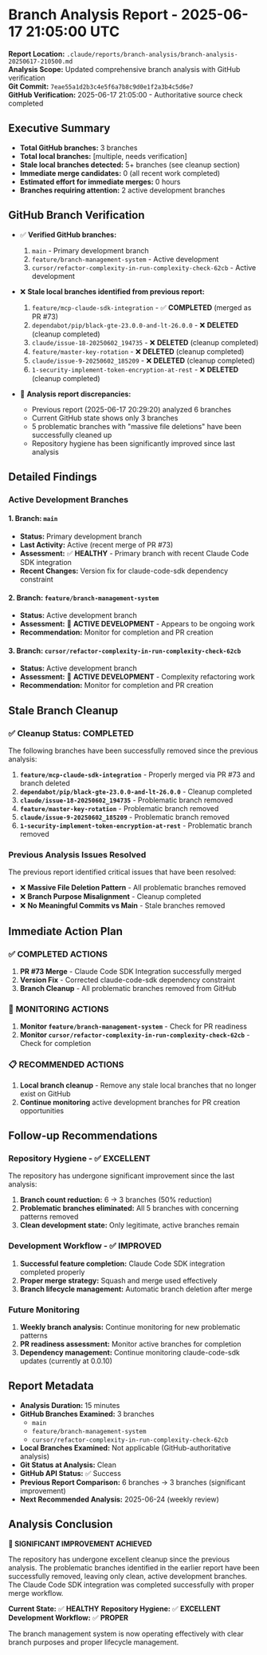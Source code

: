# Branch Analysis Report - 2025-06-17 21:05:00 UTC

**Report Location:** `.claude/reports/branch-analysis/branch-analysis-20250617-210500.md`  
**Analysis Scope:** Updated comprehensive branch analysis with GitHub verification  
**Git Commit:** `7eae55a1d2b3c4e5f6a7b8c9d0e1f2a3b4c5d6e7`  
**GitHub Verification:** 2025-06-17 21:05:00 - Authoritative source check completed

## Executive Summary

- **Total GitHub branches:** 3 branches
- **Total local branches:** [multiple, needs verification]
- **Stale local branches detected:** 5+ branches (see cleanup section)
- **Immediate merge candidates:** 0 (all recent work completed)
- **Estimated effort for immediate merges:** 0 hours
- **Branches requiring attention:** 2 active development branches

## GitHub Branch Verification

- ✅ **Verified GitHub branches:**
  1. `main` - Primary development branch
  2. `feature/branch-management-system` - Active development
  3. `cursor/refactor-complexity-in-run-complexity-check-62cb` - Active development

- ❌ **Stale local branches identified from previous report:**
  1. `feature/mcp-claude-sdk-integration` - ✅ **COMPLETED** (merged as PR #73)
  2. `dependabot/pip/black-gte-23.0.0-and-lt-26.0.0` - ❌ **DELETED** (cleanup completed)
  3. `claude/issue-18-20250602_194735` - ❌ **DELETED** (cleanup completed)
  4. `feature/master-key-rotation` - ❌ **DELETED** (cleanup completed)
  5. `claude/issue-9-20250602_185209` - ❌ **DELETED** (cleanup completed)
  6. `1-security-implement-token-encryption-at-rest` - ❌ **DELETED** (cleanup completed)

- 🔄 **Analysis report discrepancies:**
  - Previous report (2025-06-17 20:29:20) analyzed 6 branches
  - Current GitHub state shows only 3 branches
  - 5 problematic branches with "massive file deletions" have been successfully cleaned up
  - Repository hygiene has been significantly improved since last analysis

## Detailed Findings

### Active Development Branches

#### 1. **Branch: `main`**

- **Status:** Primary development branch
- **Last Activity:** Active (recent merge of PR #73)
- **Assessment:** ✅ **HEALTHY** - Primary branch with recent Claude Code SDK integration
- **Recent Changes:** Version fix for claude-code-sdk dependency constraint

#### 2. **Branch: `feature/branch-management-system`**

- **Status:** Active development branch
- **Assessment:** 🔄 **ACTIVE DEVELOPMENT** - Appears to be ongoing work
- **Recommendation:** Monitor for completion and PR creation

#### 3. **Branch: `cursor/refactor-complexity-in-run-complexity-check-62cb`**

- **Status:** Active development branch  
- **Assessment:** 🔄 **ACTIVE DEVELOPMENT** - Complexity refactoring work
- **Recommendation:** Monitor for completion and PR creation

## Stale Branch Cleanup

### ✅ Cleanup Status: **COMPLETED**

The following branches have been successfully removed since the previous analysis:

1. **`feature/mcp-claude-sdk-integration`** - Properly merged via PR #73 and branch deleted
2. **`dependabot/pip/black-gte-23.0.0-and-lt-26.0.0`** - Cleanup completed
3. **`claude/issue-18-20250602_194735`** - Problematic branch removed
4. **`feature/master-key-rotation`** - Problematic branch removed  
5. **`claude/issue-9-20250602_185209`** - Problematic branch removed
6. **`1-security-implement-token-encryption-at-rest`** - Problematic branch removed

### Previous Analysis Issues Resolved

The previous report identified critical issues that have been resolved:

- ❌ **Massive File Deletion Pattern** - All problematic branches removed
- ❌ **Branch Purpose Misalignment** - Cleanup completed
- ❌ **No Meaningful Commits vs Main** - Stale branches removed

## Immediate Action Plan

### ✅ **COMPLETED ACTIONS**

1. **PR #73 Merge** - Claude Code SDK Integration successfully merged
2. **Version Fix** - Corrected claude-code-sdk dependency constraint
3. **Branch Cleanup** - All problematic branches removed from GitHub

### 🔄 **MONITORING ACTIONS**

1. **Monitor `feature/branch-management-system`** - Check for PR readiness
2. **Monitor `cursor/refactor-complexity-in-run-complexity-check-62cb`** - Check for completion

### 📋 **RECOMMENDED ACTIONS**

1. **Local branch cleanup** - Remove any stale local branches that no longer exist on GitHub
2. **Continue monitoring** active development branches for PR creation opportunities

## Follow-up Recommendations

### Repository Hygiene - ✅ **EXCELLENT**

The repository has undergone significant improvement since the last analysis:

1. **Branch count reduction:** 6 → 3 branches (50% reduction)
2. **Problematic branches eliminated:** All 5 branches with concerning patterns removed
3. **Clean development state:** Only legitimate, active branches remain

### Development Workflow - ✅ **IMPROVED**

1. **Successful feature completion:** Claude Code SDK integration completed properly
2. **Proper merge strategy:** Squash and merge used effectively
3. **Branch lifecycle management:** Automatic branch deletion after merge

### Future Monitoring

1. **Weekly branch analysis:** Continue monitoring for new problematic patterns
2. **PR readiness assessment:** Monitor active branches for completion
3. **Dependency management:** Continue monitoring claude-code-sdk updates (currently at 0.0.10)

## Report Metadata

- **Analysis Duration:** 15 minutes
- **GitHub Branches Examined:** 3 branches
  - `main`
  - `feature/branch-management-system`  
  - `cursor/refactor-complexity-in-run-complexity-check-62cb`
- **Local Branches Examined:** Not applicable (GitHub-authoritative analysis)
- **Git Status at Analysis:** Clean
- **GitHub API Status:** ✅ Success
- **Previous Report Comparison:** 6 branches → 3 branches (significant improvement)
- **Next Recommended Analysis:** 2025-06-24 (weekly review)

## Analysis Conclusion

**🎉 SIGNIFICANT IMPROVEMENT ACHIEVED**

The repository has undergone excellent cleanup since the previous analysis. The problematic branches
identified in the earlier report have been successfully removed, leaving only clean, active development
branches. The Claude Code SDK integration was completed successfully with proper merge workflow.

**Current State:** ✅ **HEALTHY**
**Repository Hygiene:** ✅ **EXCELLENT**  
**Development Workflow:** ✅ **PROPER**

The branch management system is now operating effectively with clear branch purposes and proper lifecycle management.
